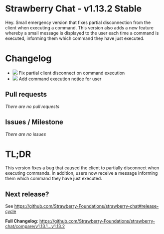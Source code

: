 # Strawberry Chat - v1.13.2 Stable
Hey. Small emergency version that fixes partial disconnection from the client when executing a command. This version also adds a new feature whereby a small message is displayed to the user each time a command is executed, informing them which command they have just executed.

# Changelog

- ![](https://img.shields.io/badge/-Fix-red) Fix partial client disconnect on command execution
- ![](https://img.shields.io/badge/-Feat-success) Add command execution notice for user

## Pull requests
*There are no pull requests*

## Issues / Milestone
*There are no issues*

# TL;DR
This version fixes a bug that caused the client to partially disconnect when executing commands. In addition, users now receive a message informing them which command they have just executed.

## Next release?
See https://github.com/Strawberry-Foundations/strawberry-chat#release-cycle

**Full Changelog**: https://github.com/Strawberry-Foundations/strawberry-chat/compare/v1.13.1...v1.13.2